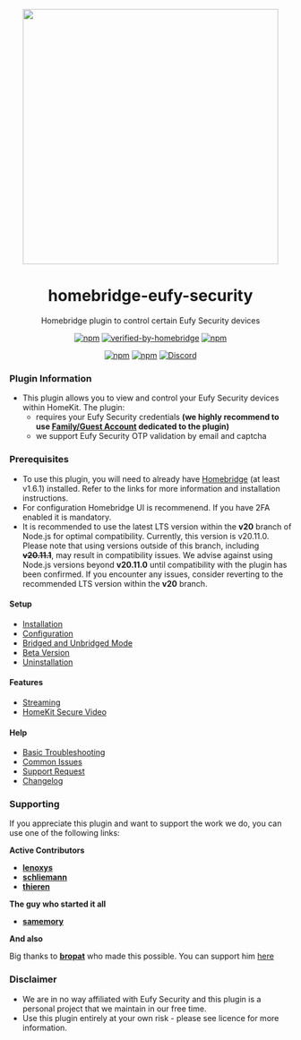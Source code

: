 <p align="center">
   <a href="https://github.com/homebridge-eufy-security/plugin"><img src="https://raw.githubusercontent.com/wiki/homebridge-eufy-security/plugin/img/homebridge-eufy-security.png" width="456px"></a>
</p>
<span align="center">

# homebridge-eufy-security

Homebridge plugin to control certain Eufy Security devices

[![npm](https://img.shields.io/npm/v/homebridge-eufy-security?color=green)](https://www.npmjs.com/package/homebridge-eufy-security)
[![verified-by-homebridge](https://badgen.net/badge/homebridge/verified/purple)](https://github.com/homebridge/homebridge/wiki/Verified-Plugins)
[![npm](https://img.shields.io/npm/dt/homebridge-eufy-security)](https://www.npmjs.com/package/homebridge-eufy-security)

[![npm](https://img.shields.io/npm/v/homebridge-eufy-security/rc?label=rc)](https://github.com/homebridge-eufy-security/plugin/wiki/RC---Beta-Version)
[![npm](https://img.shields.io/npm/v/homebridge-eufy-security/beta?label=beta)](https://github.com/homebridge-eufy-security/plugin/wiki/RC---Beta-Version)
[![Discord](https://img.shields.io/discord/432663330281226270?color=728ED5&logo=discord&label=hb-discord)](https://discord.com/channels/432663330281226270/876907345962229791)

</span>

### Plugin Information

- This plugin allows you to view and control your Eufy Security devices within HomeKit. The plugin:
  - requires your Eufy Security credentials **(we highly recommend to use [Family/Guest Account](https://support.eufylife.com/s/article/Share-Your-eufySecurity-Devices-With-Your-Family) dedicated to the plugin)**
  - we support Eufy Security OTP validation by email and captcha

### Prerequisites

- To use this plugin, you will need to already have [Homebridge](https://homebridge.io) (at least v1.6.1)  installed. Refer to the links for more information and installation instructions.
- For configuration Homebridge UI is recommenend. If you have 2FA enabled it is mandatory.
- It is recommended to use the latest LTS version within the **v20** branch of Node.js for optimal compatibility. Currently, this version is v20.11.0. Please note that using versions outside of this branch, including ~~**v20.11.1**~~, may result in compatibility issues. We advise against using Node.js versions beyond **v20.11.0** until compatibility with the plugin has been confirmed. If you encounter any issues, consider reverting to the recommended LTS version within the **v20** branch.

#### Setup
* [Installation](https://github.com/homebridge-eufy-security/plugin/wiki/Installation-and-Configuration#installation)
* [Configuration](https://github.com/homebridge-eufy-security/plugin/wiki/Installation-and-Configuration#configuration)
* [Bridged and Unbridged Mode](https://github.com/homebridge-eufy-security/plugin/wiki/Bridged-and-Unbridged-Mode-and-Problems)
* [Beta Version](https://github.com/homebridge-eufy-security/plugin/wiki/Special-Version-(BETA---RC---HKSV))
* [Uninstallation](https://github.com/homebridge-eufy-security/plugin/wiki/Uninstallation)

#### Features
* [Streaming](https://github.com/homebridge-eufy-security/plugin/wiki/Streaming-Settings)
* [HomeKit Secure Video](https://github.com/homebridge-eufy-security/plugin/wiki/HomeKit-Secure-Video)

#### Help
* [Basic Troubleshooting](https://github.com/homebridge-eufy-security/plugin/wiki/Basic-Troubleshooting)
* [Common Issues](https://github.com/homebridge-eufy-security/plugin/wiki/Common-Issues)
* [Support Request](https://github.com/homebridge-eufy-security/plugin/issues/new/choose)
* [Changelog](https://github.com/homebridge-eufy-security/plugin/blob/master/CHANGELOG.md)

### Supporting

If you appreciate this plugin and want to support the work we do, you can use one of the following links:

**Active Contributors**

- **[lenoxys](https://github.com/sponsors/lenoxys)**
- **[schliemann](https://github.com/schliemann)**
- **[thieren](https://ko-fi.com/thieren)**

**The guy who started it all**

- **[samemory](https://ko-fi.com/S6S24XCVJ)**

**And also**

Big thanks to **[bropat](https://github.com/bropat)** who made this possible. You can support him [here](https://ko-fi.com/bropat)

### Disclaimer

- We are in no way affiliated with Eufy Security and this plugin is a personal project that we maintain in our free time.
- Use this plugin entirely at your own risk - please see licence for more information.
